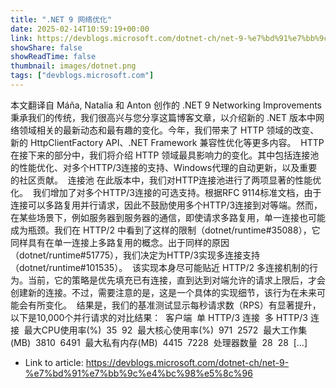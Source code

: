 ```yaml
---
title: ".NET 9 网络优化"
date: 2025-02-14T10:59:19+00:00
link: https://devblogs.microsoft.com/dotnet-ch/net-9-%e7%bd%91%e7%bb%9c%e4%bc%98%e5%8c%96
showShare: false
showReadTime: false
thumbnail: images/dotnet.png
tags: ["devblogs.microsoft.com"]
---
```

本文翻译自 Máňa, Natalia 和 Anton 创作的 .NET 9 Networking Improvements 秉承我们的传统，我们很高兴与您分享这篇博客文章，以介绍新的 .NET 版本中网络领域相关的最新动态和最有趣的变化。今年，我们带来了 HTTP 领域的改变、新的 HttpClientFactory API、.NET Framework 兼容性优化等更多内容。  HTTP 在接下来的部分中，我们将介绍 HTTP 领域最具影响力的变化。其中包括连接池的性能优化、对多个HTTP/3连接的支持、Windows代理的自动更新，以及重要的社区贡献。  连接池 在此版本中，我们对HTTP连接池进行了两项显著的性能优化。  我们增加了对多个HTTP/3连接的可选支持。根据RFC 9114标准文档，由于连接可以多路复用并行请求，因此不鼓励使用多个HTTP/3连接到对等端。然而，在某些场景下，例如服务器到服务器的通信，即使请求多路复用，单一连接也可能成为瓶颈。我们在 HTTP/2 中看到了这样的限制（dotnet/runtime#35088），它同样具有在单一连接上多路复用的概念。出于同样的原因（dotnet/runtime#51775），我们决定为HTTP/3实现多连接支持（dotnet/runtime#101535）。  该实现本身尽可能贴近 HTTP/2 多连接机制的行为。当前，它的策略是优先填充已有连接，直到达到对端允许的请求上限后，才会创建新的连接。不过，需要注意的是，这是一个具体的实现细节，该行为在未来可能会有所变化。  结果是，我们的基准测试显示每秒请求数（RPS）有显著提升，以下是10,000个并行请求的对比结果：  客户端  单 HTTP/3 连接  多 HTTP/3 连接  最大CPU使用率(%)  35  92  最大核心使用率(%)  971  2572  最大工作集(MB)  3810  6491  最大私有内存(MB)  4415  7228  处理器数量  28  28  […]

- Link to article: https://devblogs.microsoft.com/dotnet-ch/net-9-%e7%bd%91%e7%bb%9c%e4%bc%98%e5%8c%96